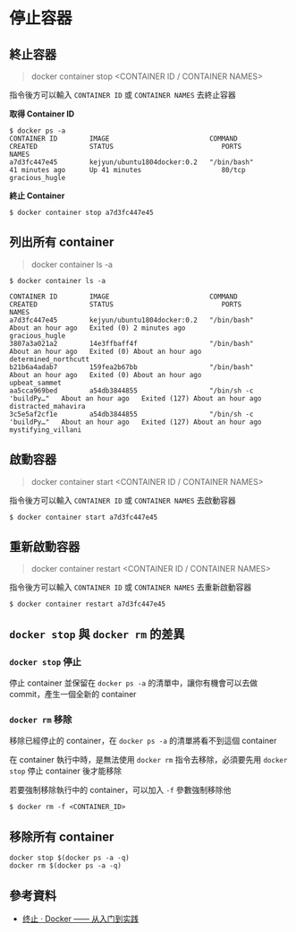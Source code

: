 # 停止容器


## 終止容器

> docker container stop <CONTAINER ID / CONTAINER NAMES>

指令後方可以輸入 `CONTAINER ID` 或 `CONTAINER NAMES` 去終止容器


**取得 Container ID**

```shell
$ docker ps -a
CONTAINER ID        IMAGE                         COMMAND                  CREATED             STATUS                           PORTS               NAMES
a7d3fc447e45        kejyun/ubuntu1804docker:0.2   "/bin/bash"              41 minutes ago      Up 41 minutes                    80/tcp              gracious_hugle
```

**終止 Container**

```shell
$ docker container stop a7d3fc447e45
```

## 列出所有 container


> docker container ls -a


```shell
$ docker container ls -a

CONTAINER ID        IMAGE                         COMMAND                  CREATED             STATUS                           PORTS               NAMES
a7d3fc447e45        kejyun/ubuntu1804docker:0.2   "/bin/bash"              About an hour ago   Exited (0) 2 minutes ago                             gracious_hugle
3807a3a021a2        14e3ffbaff4f                  "/bin/bash"              About an hour ago   Exited (0) About an hour ago                         determined_northcutt
b21b6a4adab7        159fea2b67bb                  "/bin/bash"              About an hour ago   Exited (0) About an hour ago                         upbeat_sammet
aa5cca969bed        a54db3844855                  "/bin/sh -c 'buildPy…"   About an hour ago   Exited (127) About an hour ago                       distracted_mahavira
3c5e5af2cf1e        a54db3844855                  "/bin/sh -c 'buildPy…"   About an hour ago   Exited (127) About an hour ago                       mystifying_villani
```

## 啟動容器

> docker container start <CONTAINER ID / CONTAINER NAMES>

指令後方可以輸入 `CONTAINER ID` 或 `CONTAINER NAMES` 去啟動容器

```shell
$ docker container start a7d3fc447e45
```

## 重新啟動容器


> docker container restart <CONTAINER ID / CONTAINER NAMES>

指令後方可以輸入 `CONTAINER ID` 或 `CONTAINER NAMES` 去重新啟動容器

```shell
$ docker container restart a7d3fc447e45
```

## `docker stop` 與 `docker rm` 的差異

### `docker stop` 停止

停止 container 並保留在 `docker ps -a` 的清單中，讓你有機會可以去做 commit，產生一個全新的 container

### `docker rm` 移除

移除已經停止的 container，在 `docker ps -a` 的清單將看不到這個 container

在 container 執行中時，是無法使用 `docker rm` 指令去移除，必須要先用 `docker stop` 停止 container 後才能移除

若要強制移除執行中的 container，可以加入 `-f` 參數強制移除他

```shell
$ docker rm -f <CONTAINER_ID>
```

## 移除所有 container

```shell
docker stop $(docker ps -a -q)
docker rm $(docker ps -a -q)
```

## 參考資料
* [终止 · Docker —— 从入门到实践](https://yeasy.gitbooks.io/docker_practice/container/stop.html)
